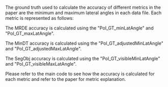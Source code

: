 The ground truth used to calculate the accuracy of different metrics in the paper are the minimum and maximum lateral angles in each data file. Each metric is represented as follows:

The MRDE accuracy is calculated using the "PoI_GT_minLatAngle" and "PoI_GT_maxLatAngle".

The MinDT accuracy is calculated using the "PoI_GT_adjustedMinLatAngle" and "PoI_GT_adjustedMaxLatAngle".

The SegObj accuracy is calculated using the "PoI_GT_visibleMinLatAngle" and "PoI_GT_visibleMaxLatAngle".

Please refer to the main code to see how the accuracy is calculated for each metric and refer to the paper for metric explanation.
